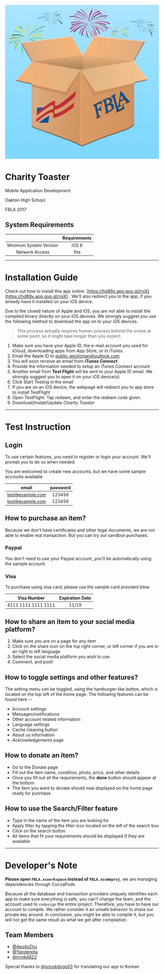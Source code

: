 ![Charity Toaster Icon](/Images/Icon.png)

# Charity Toaster
Mobile Application Development

Oakton High School

FBLA 2017

## System Requirements

||Requirements|
|:--:|:--:|
|Minimum System Version|iOS 8|
|Network Access|Yes|

---

# Installation Guide

Check out how to install this app online: [https://hd89x.app.goo.gl/rniX](https://hd89x.app.goo.gl/rniX) . We'll also redirect you to the app, if you already have it installed on your iOS device.

Due to the closed nature of Apple and iOS, you are not able to install the compiled binary directly on your iOS devices. We strongly suggest you use the following method to download the app on to your iOS devices.

> This process actually requires human process behind the scene at some point, so it might take longer than you expect.

1. Make sure you have your Apple ID, the e-mail account you used for iCloud, downloading apps from App Store, or in iTunes.
2. Email the Apple ID to [public-apollonian@outlook.com](mailto:public-apollonian@outlook.com)
3. You will soon receive an email from **iTunes Connect**
4. Provide the information needed to setup an iTunes Connect account
5. Another email from **Test Flight** will be sent to your Apple ID email. We strongly suggest you to open it on your iOS device(s)
6. Click Start Testing in the email
7. If you are on an iOS device, the webpage will redirect you to app store to install TestFlight
8. Open TestFlight. Tap redeem, and enter the redeem code given.
9. Download/Install/Update *Charity Toaster*

---

# Test Instruction

## Login
To use certain features, you need to register or login your account. We'll prompt you to do so when needed.

You are welcomed to create new accounts, but we have some sample accounts available

|     email      |password|
|:--------------:|:------:|
|text@example.com| 123456 |
|test@example.com| 123456 |

## How to purchase an item?
Because we don't have certificates and other legal documents, we are not able to enable real transaction. But you can try out sandbox purchases. 

### Paypal
You don't need to use your Paypal account, you'll be automatically using the sample account. 

### Visa
To purchase using visa card, please use the sample card provided blow

|Visa Number|Expiration Date|
|:--:|:--:|
|4111 1111 1111 1111|11/19|

## How to share an item to your social media platform?

1. Make sure you are on a page for any item
2. Click on the share icon on the top right corner, or left corner if you are in an right to left language
3. Select the social media platform you wish to use  
4. Comment, and post!

## How to toggle settings and other features?

The setting menu can be toggled, using the hamburger-like button, which is located on the top left of the home page. 
The following features can be found here --

- Account settings
- Messages/notifications
- Other account related information
- Language settings
- Cache cleaning button
- About us information
- Acknowledgements page


## How to donate an item?
- Go to the Donate page
- Fill out the item name, condition, photo, price, and other details
- Once you fill out all the requirements, the **done** button should appear at the bottom
- The item you want to donate should now displayed on the home page ready for purchase

## How to use the Search/Filter feature
- Type in the name of the item you are looking for
- Apply filter by tapping the filter icon located on the left of the search box
- Click on the search button
- All items that fit your requirements should be displayed if they are available

--- 

# Developer's Note

**Please open `FBLA.xcworkspace` instead of `FBLA.xcodeproj`**, we are managing dependencies through CocoaPods

Because all the database and transaction providers uniquely identifies each app to make sure everything is safe, you can't change the team, and the account used to `codesign` the entire project. Therefore, you have to have our account to compile. We rather consider it an unsafe behavior to share our private key around. In conclusion, you might be able to compile it, but you will not get the same result as what we get after compilation.

## Team Members

- [@ApolloZhu](https://github.com/ApolloZhu)
- [@Yanderella](https://github.com/Yanderella)
- [@mmk4822](https://github.com/mmk4822)

Special thanks to [@snookdogg53](https://github.com/snookdogg53) for translating our app to Korean
